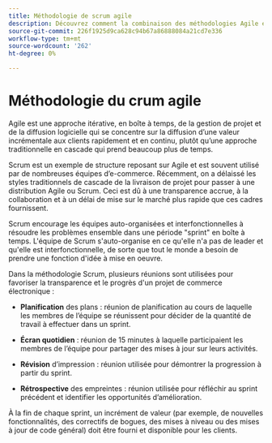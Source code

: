 ```yaml
---
title: Méthodologie de scrum agile
description: Découvrez comment la combinaison des méthodologies Agile et Scrum peut accélérer votre projet d’e-commerce.
source-git-commit: 226f1925d9ca628c94b67a86888084a21cd7e336
workflow-type: tm+mt
source-wordcount: '262'
ht-degree: 0%

---
```



# Méthodologie du crum agile

Agile est une approche itérative, en boîte à temps, de la gestion de projet et de la diffusion logicielle qui se concentre sur la diffusion d’une valeur incrémentale aux clients rapidement et en continu, plutôt qu’une approche traditionnelle en cascade qui prend beaucoup plus de temps.

Scrum est un exemple de structure reposant sur Agile et est souvent utilisé par de nombreuses équipes d’e-commerce. Récemment, on a délaissé les styles traditionnels de cascade de la livraison de projet pour passer à une distribution Agile ou Scrum. Ceci est dû à une transparence accrue, à la collaboration et à un délai de mise sur le marché plus rapide que ces cadres fournissent.

Scrum encourage les équipes auto-organisées et interfonctionnelles à résoudre les problèmes ensemble dans une période &quot;sprint&quot; en boîte à temps. L&#39;équipe de Scrum s&#39;auto-organise en ce qu&#39;elle n&#39;a pas de leader et qu&#39;elle est interfonctionnelle, de sorte que tout le monde a besoin de prendre une fonction d&#39;idée à mise en oeuvre.

Dans la méthodologie Scrum, plusieurs réunions sont utilisées pour favoriser la transparence et le progrès d&#39;un projet de commerce électronique :

- **Planification** des plans : réunion de planification au cours de laquelle les membres de l’équipe se réunissent pour décider de la quantité de travail à effectuer dans un sprint.

- **Écran quotidien** : réunion de 15 minutes à laquelle participaient les membres de l’équipe pour partager des mises à jour sur leurs activités.

- **Révision** d’impression : réunion utilisée pour démontrer la progression à partir du sprint.

- **Rétrospective** des empreintes : réunion utilisée pour réfléchir au sprint précédent et identifier les opportunités d’amélioration.

À la fin de chaque sprint, un incrément de valeur (par exemple, de nouvelles fonctionnalités, des correctifs de bogues, des mises à niveau ou des mises à jour de code général) doit être fourni et disponible pour les clients.
